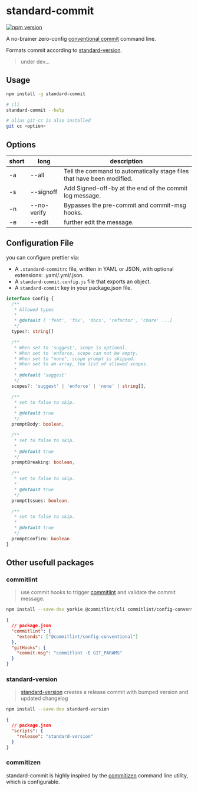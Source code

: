 # standard-commit

[![npm version](https://badge.fury.io/js/standard-commit.svg)](https://badge.fury.io/js/standard-commit)

A no-brainer zero-config [conventional commit](https://conventionalcommits.org/) command line.

Formats commit according to [standard-version](https://www.npmjs.com/package/standard-version).

> under dev...

## Usage

```bash
npm install -g standard-commit
```

```bash
# cli
standard-commit --help

# alias git-cc is also installed
git cc <option>
```

## Options

| short | long        | description                                                            |
| ----- | ----------- | ---------------------------------------------------------------------- |
| -a    | --all       | Tell the command to automatically stage files that have been modified. |
| -s    | --signoff   | Add Signed-off-by at the end of the commit log message.                |
| -n    | --no-verify | Bypasses the pre-commit and commit-msg hooks.                          |
| -e    | --edit      | further edit the message.                                              |

## Configuration File

you can configure prettier via:

- A `.standard-commitrc` file, written in YAML or JSON, with optional extensions: .yaml/.yml/.json.
- A `standard-commit.config.js` file that exports an object.
- A `standard-commit` key in your package.json file.

```ts
interface Config {
  /**
   * Allowed types
   *
   * @default [ 'feat', 'fix', 'docs', 'refactor', 'chore' ...]
   */
  types?: string[]

  /**
   * When set to 'suggest', scope is optional.
   * When set to 'enforce, scope can not be empty.
   * When set to "none", scope prompt is skipped.
   * When set to an array, the list of allowed scopes.
   *
   * @default 'suggest'
   */
  scopes?: 'suggest' | 'enforce' | 'none' | string[],

  /**
   * set to false to skip.
   *
   * @default true
   */
  promptBody: boolean,

  /**
   * set to false to skip.
   *
   * @default true
   */
  promptBreaking: boolean,

  /**
   * set to false to skip.
   *
   * @default true
   */
  promptIssues: boolean,

  /**
   * set to false to skip.
   *
   * @default true
   */
  promptConfirm: boolean
}
```

## Other usefull packages

### commitlint

> use commit hooks to trigger [commitlint](https://github.com/marionebl/commitlint) and validate the commit message.

```bash
npm install --save-dev yorkie @commitlint/cli commitlint/config-conventional
```

```json
{
  // package.json
  "commitlint": {
    "extends": ["@commitlint/config-conventional"]
  },
  "gitHooks": {
    "commit-msg": "commitlint -E GIT_PARAMS"
  }
}
```

### standard-version

> [standard-version](https://www.npmjs.com/package/standard-version) creates a release commit with bumped version and updated changelog

```bash
npm install --save-dev standard-version
```

```json
{
  // package.json
  "scripts": {
    "release": "standard-version"
  }
}
```

### commitizen

standard-commit is highly inspired by the [commitizen](https://github.com/commitizen/cz-cli) command line utility, which is configurable.
